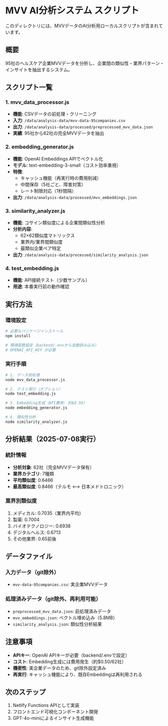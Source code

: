 # MVV AI分析システム スクリプト

このディレクトリには、MVVデータのAI分析用ローカルスクリプトが含まれています。

## 概要

95社のヘルスケア企業MVVデータを分析し、企業間の類似性・業界パターン・インサイトを抽出するシステム。

## スクリプト一覧

### 1. mvv_data_processor.js
- **機能**: CSVデータの前処理・クリーニング
- **入力**: `/data/analysis-data/mvv-data-95companies.csv`
- **出力**: `/data/analysis-data/processed/preprocessed_mvv_data.json`
- **実績**: 95社から62社の完全MVVデータを抽出

### 2. embedding_generator.js
- **機能**: OpenAI Embeddings APIでベクトル化
- **モデル**: text-embedding-3-small（コスト効率重視）
- **特徴**: 
  - キャッシュ機能（再実行時の費用削減）
  - 中間保存（5社ごと、障害対策）
  - レート制限対応（1秒間隔）
- **出力**: `/data/analysis-data/processed/mvv_embeddings.json`

### 3. similarity_analyzer.js
- **機能**: コサイン類似度による企業間類似性分析
- **分析内容**:
  - 62×62類似度マトリックス
  - 業界内/業界間類似度
  - 最類似企業ペア特定
- **出力**: `/data/analysis-data/processed/similarity_analysis.json`

### 4. test_embedding.js
- **機能**: API接続テスト（少数サンプル）
- **用途**: 本番実行前の動作確認

## 実行方法

### 環境設定
```bash
# 必要なパッケージインストール
npm install

# 環境変数設定（backend/.envから自動読み込み）
# OPENAI_API_KEY が必要
```

### 実行手順
```bash
# 1. データ前処理
node mvv_data_processor.js

# 2. テスト実行（オプション）
node test_embedding.js

# 3. Embedding生成（API費用: 約$0.50）
node embedding_generator.js

# 4. 類似性分析
node similarity_analyzer.js
```

## 分析結果（2025-07-08実行）

### 統計情報
- **分析対象**: 62社（完全MVVデータ保有）
- **業界カテゴリ**: 7種類
- **平均類似度**: 0.6466
- **最高類似度**: 0.8466（テルモ ⟷ 日本メドトロニック）

### 業界別類似度
1. メディカル: 0.7035（業界内平均）
2. 製薬: 0.7004
3. バイオテクノロジー: 0.6938
4. デジタルヘルス: 0.6713
5. その他業界: 0.65前後

## データファイル

### 入力データ（git除外）
- `mvv-data-95companies.csv`: 実企業MVVデータ

### 処理済みデータ（git除外、再利用可能）
- `preprocessed_mvv_data.json`: 前処理済みデータ
- `mvv_embeddings.json`: ベクトル埋め込み（5.8MB）
- `similarity_analysis.json`: 類似性分析結果

## 注意事項

- **APIキー**: OpenAI APIキーが必要（backend/.envで設定）
- **コスト**: Embedding生成には費用発生（約$0.50/62社）
- **機密性**: 実企業データのため、git除外設定済み
- **再実行**: キャッシュ機能により、既存Embeddingは再利用される

## 次のステップ

1. Netlify Functions APIとして実装
2. フロントエンド可視化コンポーネント開発
3. GPT-4o-miniによるインサイト生成機能